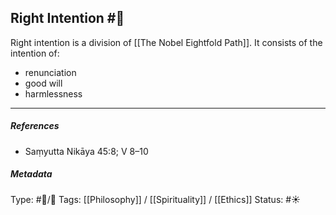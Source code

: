 ## Right Intention  #🧠 

Right intention is a division of [[The Nobel Eightfold Path]]. It consists of the intention of:

- renunciation
- good will
- harmlessness

___

##### References

- Saṃyutta Nikāya 45:8; V 8–10

##### Metadata
Type: #🔵/🔵 
Tags: [[Philosophy]] / [[Spirituality]] / [[Ethics]]
Status: #☀️ 